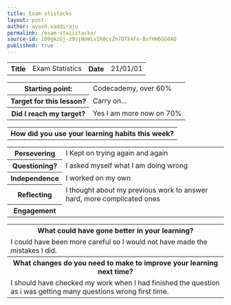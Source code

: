 ```yaml
---
title: Exam stistacks
layout: post
author: ayush.vaddiraju
permalink: /exam-staiistacks/
source-id: 109gkzGj-z9sjNoWivIR0ccZn7OTk4Fo-BvfHH6GG0AQ
published: true
---
```

<table>
  <tr>
    <th>Title</th>
    <td>Exam Statistics</td>
    <th>Date</th>
    <td>21/01/01</td>
  </tr>
</table>


<table>
  <tr>
    <th>Starting point:</th>
    <td>Codecademy, over 60%</td>
  </tr>
  <tr>
    <th>Target for this lesson?</th>
    <td>Carry on...</td>
  </tr>
  <tr>
    <th>Did I reach my target? </th>
    <td>Yes I am more now on 70%</td>
  </tr>
</table>


<table>
  <tr>
    <th>How did you use your learning habits this week?</th>
  </tr>
</table>


<table>
  <tr>
    <th>Persevering</th>
    <td>I Kept on trying again and again</td>
  </tr>
  <tr>
    <th>Questioning?</th>
    <td>I asked myself what I am doing wrong</td>
  </tr>
  <tr>
    <th>Independence</th>
    <td>I worked on my own</td>
  </tr>
  <tr>
    <th>Reflecting</th>
    <td>I thought about my previous work to answer hard, more complicated ones</td>
  </tr>
  <tr>
    <th>Engagement</th>
    <td></td>
  </tr>
</table>


<table>
  <tr>
    <th>What could have gone better in your learning?</th>
  </tr>
  <tr>
    <td>I could have been more careful so I would not have made the mistakes I did.</td>
  </tr>
  <tr>
    <th>What changes do you need to make to improve your learning next time?</th>
  </tr>
  <tr>
    <td>I should have checked my work when I had finished the question as i was getting many questions wrong first time.</td>
  </tr>
</table>


